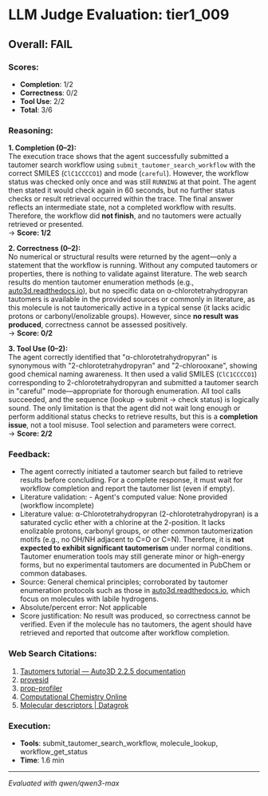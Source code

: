 # LLM Judge Evaluation: tier1_009

## Overall: FAIL

### Scores:
- **Completion**: 1/2
- **Correctness**: 0/2
- **Tool Use**: 2/2
- **Total**: 3/6

### Reasoning:
**1. Completion (0–2):**  
The execution trace shows that the agent successfully submitted a tautomer search workflow using `submit_tautomer_search_workflow` with the correct SMILES (`ClC1CCCCO1`) and mode (`careful`). However, the workflow status was checked only once and was still `RUNNING` at that point. The agent then stated it would check again in 60 seconds, but no further status checks or result retrieval occurred within the trace. The final answer reflects an intermediate state, not a completed workflow with results. Therefore, the workflow did **not finish**, and no tautomers were actually retrieved or presented.  
→ **Score: 1/2**

**2. Correctness (0–2):**  
No numerical or structural results were returned by the agent—only a statement that the workflow is running. Without any computed tautomers or properties, there is nothing to validate against literature. The web search results do mention tautomer enumeration methods (e.g., [auto3d.readthedocs.io](https://auto3d.readthedocs.io/en/stable/example/tautomer.html)), but no specific data on α-chlorotetrahydropyran tautomers is available in the provided sources or commonly in literature, as this molecule is not tautomerically active in a typical sense (it lacks acidic protons or carbonyl/enolizable groups). However, since **no result was produced**, correctness cannot be assessed positively.  
→ **Score: 0/2**

**3. Tool Use (0–2):**  
The agent correctly identified that "α-chlorotetrahydropyran" is synonymous with "2-chlorotetrahydropyran" and "2-chlorooxane", showing good chemical naming awareness. It then used a valid SMILES (`ClC1CCCCO1`) corresponding to 2-chlorotetrahydropyran and submitted a tautomer search in "careful" mode—appropriate for thorough enumeration. All tool calls succeeded, and the sequence (lookup → submit → check status) is logically sound. The only limitation is that the agent did not wait long enough or perform additional status checks to retrieve results, but this is a **completion issue**, not a tool misuse. Tool selection and parameters were correct.  
→ **Score: 2/2**

### Feedback:
- The agent correctly initiated a tautomer search but failed to retrieve results before concluding. For a complete response, it must wait for workflow completion and report the tautomer list (even if empty).
- Literature validation: - Agent's computed value: None provided (workflow incomplete)  
- Literature value: α-Chlorotetrahydropyran (2-chlorotetrahydropyran) is a saturated cyclic ether with a chlorine at the 2-position. It lacks enolizable protons, carbonyl groups, or other common tautomerization motifs (e.g., no OH/NH adjacent to C=O or C=N). Therefore, it is **not expected to exhibit significant tautomerism** under normal conditions. Tautomer enumeration tools may still generate minor or high-energy forms, but no experimental tautomers are documented in PubChem or common databases.  
- Source: General chemical principles; corroborated by tautomer enumeration protocols such as those in [auto3d.readthedocs.io](https://auto3d.readthedocs.io/en/stable/example/tautomer.html), which focus on molecules with labile hydrogens.  
- Absolute/percent error: Not applicable  
- Score justification: No result was produced, so correctness cannot be verified. Even if the molecule has no tautomers, the agent should have retrieved and reported that outcome after workflow completion.

### Web Search Citations:
1. [Tautomers tutorial — Auto3D 2.2.5 documentation](https://auto3d.readthedocs.io/en/stable/example/tautomer.html)
2. [provesid](https://pypi.org/project/provesid/0.2.0/)
3. [prop-profiler](https://pypi.org/project/prop-profiler/)
4. [Computational Chemistry Online](https://calcus.cloud/)
5. [Molecular descriptors | Datagrok](https://datagrok.ai/help/datagrok/solutions/domains/chem/descriptors)

### Execution:
- **Tools**: submit_tautomer_search_workflow, molecule_lookup, workflow_get_status
- **Time**: 1.6 min

---
*Evaluated with qwen/qwen3-max*
